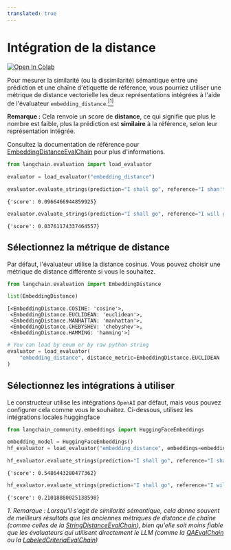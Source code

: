 ```yaml
---
translated: true
---
```


# Intégration de la distance

[![Open In Colab](https://colab.research.google.com/assets/colab-badge.svg)](https://colab.research.google.com/github/langchain-ai/langchain/blob/master/docs/docs/guides/evaluation/string/embedding_distance.ipynb)

Pour mesurer la similarité (ou la dissimilarité) sémantique entre une prédiction et une chaîne d'étiquette de référence, vous pourriez utiliser une métrique de distance vectorielle les deux représentations intégrées à l'aide de l'évaluateur `embedding_distance`.<a name="cite_ref-1"></a>[<sup>[1]</sup>](#cite_note-1)

**Remarque :** Cela renvoie un score de **distance**, ce qui signifie que plus le nombre est faible, plus la prédiction est **similaire** à la référence, selon leur représentation intégrée.

Consultez la documentation de référence pour [EmbeddingDistanceEvalChain](https://api.python.langchain.com/en/latest/evaluation/langchain.evaluation.embedding_distance.base.EmbeddingDistanceEvalChain.html#langchain.evaluation.embedding_distance.base.EmbeddingDistanceEvalChain) pour plus d'informations.

```python
from langchain.evaluation import load_evaluator

evaluator = load_evaluator("embedding_distance")
```

```python
evaluator.evaluate_strings(prediction="I shall go", reference="I shan't go")
```

```output
{'score': 0.0966466944859925}
```

```python
evaluator.evaluate_strings(prediction="I shall go", reference="I will go")
```

```output
{'score': 0.03761174337464557}
```

## Sélectionnez la métrique de distance

Par défaut, l'évaluateur utilise la distance cosinus. Vous pouvez choisir une métrique de distance différente si vous le souhaitez.

```python
from langchain.evaluation import EmbeddingDistance

list(EmbeddingDistance)
```

```output
[<EmbeddingDistance.COSINE: 'cosine'>,
 <EmbeddingDistance.EUCLIDEAN: 'euclidean'>,
 <EmbeddingDistance.MANHATTAN: 'manhattan'>,
 <EmbeddingDistance.CHEBYSHEV: 'chebyshev'>,
 <EmbeddingDistance.HAMMING: 'hamming'>]
```

```python
# You can load by enum or by raw python string
evaluator = load_evaluator(
    "embedding_distance", distance_metric=EmbeddingDistance.EUCLIDEAN
)
```

## Sélectionnez les intégrations à utiliser

Le constructeur utilise les intégrations `OpenAI` par défaut, mais vous pouvez configurer cela comme vous le souhaitez. Ci-dessous, utilisez les intégrations locales huggingface

```python
from langchain_community.embeddings import HuggingFaceEmbeddings

embedding_model = HuggingFaceEmbeddings()
hf_evaluator = load_evaluator("embedding_distance", embeddings=embedding_model)
```

```python
hf_evaluator.evaluate_strings(prediction="I shall go", reference="I shan't go")
```

```output
{'score': 0.5486443280477362}
```

```python
hf_evaluator.evaluate_strings(prediction="I shall go", reference="I will go")
```

```output
{'score': 0.21018880025138598}
```

<a name="cite_note-1"></a><i>1. Remarque : Lorsqu'il s'agit de similarité sémantique, cela donne souvent de meilleurs résultats que les anciennes métriques de distance de chaîne (comme celles de la [StringDistanceEvalChain](https://api.python.langchain.com/en/latest/evaluation/langchain.evaluation.string_distance.base.StringDistanceEvalChain.html#langchain.evaluation.string_distance.base.StringDistanceEvalChain)), bien qu'elle soit moins fiable que les évaluateurs qui utilisent directement le LLM (comme la [QAEvalChain](https://api.python.langchain.com/en/latest/evaluation/langchain.evaluation.qa.eval_chain.QAEvalChain.html#langchain.evaluation.qa.eval_chain.QAEvalChain) ou la [LabeledCriteriaEvalChain](https://api.python.langchain.com/en/latest/evaluation/langchain.evaluation.criteria.eval_chain.LabeledCriteriaEvalChain.html#langchain.evaluation.criteria.eval_chain.LabeledCriteriaEvalChain)) </i>

